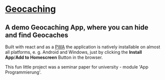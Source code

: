 # [Geocaching](https://geo-caching.netlify.app/)
## A demo Geocaching App, where you can hide and find Geocaches


Built with react and as a [PWA](https://web.dev/progressive-web-apps/) the application is natively installable on almost all platforms, e. g. Android and Windows, just by clicking the **Install App**/**Add to Homescreen** Button in the browser.

This fun little project was a seminar paper for university - module 'App Programmierung'.
